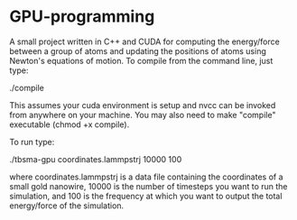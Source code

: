 GPU-programming
===============

A small project written in C++ and CUDA for computing the energy/force between a group of atoms and updating the positions of atoms using Newton's equations of motion.
To compile from the command line, just type:

./compile

This assumes your cuda environment is setup and nvcc 
can be invoked from anywhere on your machine. You may
also need to make "compile" executable (chmod +x compile).

To run type:

./tbsma-gpu coordinates.lammpstrj 10000 100

where coordinates.lammpstrj is a data file containing 
the coordinates of a small gold nanowire, 10000 is the 
number of timesteps you want to run the simulation, and 100
is the frequency at which you want to output the total
energy/force of the simulation.
